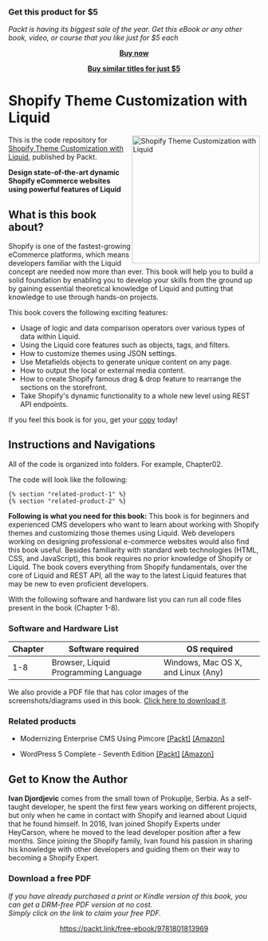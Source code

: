 
### Get this product for $5

<i>Packt is having its biggest sale of the year. Get this eBook or any other book, video, or course that you like just for $5 each</i>


<b><p align='center'>[Buy now](https://packt.link/9781801813969)</p></b>


<b><p align='center'>[Buy similar titles for just $5](https://subscription.packtpub.com/search)</p></b>


# Shopify Theme Customization with Liquid

<a href="https://www.packtpub.com/programming/shopify-theme-customization-with-liquid?utm_source=github&utm_medium=repository&utm_campaign=9781801813969"><img src="https://static.packt-cdn.com/products/9781801813969/cover/smaller" alt="Shopify Theme Customization with Liquid" height="256px" align="right"></a>

This is the code repository for [Shopify Theme Customization with Liquid](https://www.packtpub.com/programming/shopify-theme-customization-with-liquid?utm_source=github&utm_medium=repository&utm_campaign=9781801813969), published by Packt.

**Design state-of-the-art dynamic Shopify eCommerce websites using powerful features of Liquid**

## What is this book about?
Shopify is one of the fastest-growing eCommerce platforms, which means developers familiar with the Liquid concept are needed now more than ever. This book will help you to build a solid foundation by enabling you to develop your skills from the ground up by gaining essential theoretical knowledge of Liquid and putting that knowledge to use through hands-on projects. 

This book covers the following exciting features:
- Usage of logic and data comparison operators over various types of data within Liquid.
- Using the Liquid core features such as objects, tags, and filters.
- How to customize themes using JSON settings.
- Use Metafields objects to generate unique content on any page.
- How to output the local or external media content.
- How to create Shopify famous drag & drop feature to rearrange the sections on the storefront.
- Take Shopify's dynamic functionality to a whole new level using REST API endpoints.

If you feel this book is for you, get your [copy](https://www.amazon.com/dp/1801813965) today!

## Instructions and Navigations
All of the code is organized into folders. For example, Chapter02.

The code will look like the following:
```
{% section "related-product-1" %}
{% section "related-product-2" %}
```

**Following is what you need for this book:**
This book is for beginners and experienced CMS developers who want to learn about working with Shopify themes and customizing those themes using Liquid. Web developers working on designing professional e-commerce websites would also find this book useful. Besides familiarity with standard web technologies (HTML, CSS, and JavaScript), this book requires no prior knowledge of Shopify or Liquid. The book covers everything from Shopify fundamentals, over the core of Liquid and REST API, all the way to the latest Liquid features that may be new to even proficient developers.

With the following software and hardware list you can run all code files present in the book (Chapter 1-8).
### Software and Hardware List
| Chapter | Software required | OS required |
| -------- | ------------------------------------ | ----------------------------------- |
| 1-8 | Browser, Liquid Programming Language | Windows, Mac OS X, and Linux (Any) |


We also provide a PDF file that has color images of the screenshots/diagrams used in this book. [Click here to download it](https://static.packt-cdn.com/downloads/9781801813969_ColorImages.pdf).

### Related products
* Modernizing Enterprise CMS Using Pimcore [[Packt]](https://www.packtpub.com/product/modernizing-enterprise-cms-using-pimcore/9781801075404) [[Amazon]](https://www.amazon.com/Modernizing-Enterprise-CMS-Using-Pimcore/dp/1801075409)

* WordPress 5 Complete - Seventh Edition [[Packt]](https://www.packtpub.com/product/wordpress-5-complete-seventh-edition/9781789532012) [[Amazon]](https://www.amazon.com/WordPress-Complete-beautiful-feature-rich-websites-dp-1789532019/dp/1789532019/ref=mt_other?_encoding=UTF8&me=&qid=)


## Get to Know the Author
**Ivan Djordjevic**
comes from the small town of Prokuplje, Serbia. As a self-taught developer, he spent the first few years working on different projects, but only when he came in contact with Shopify and learned about Liquid that he found himself. In 2016, Ivan joined Shopify Experts under HeyCarson, where he moved to the lead developer position after a few months. Since joining the Shopify family, Ivan found his passion in sharing his knowledge with other developers and guiding them on their way to becoming a Shopify Expert.

### Download a free PDF

 <i>If you have already purchased a print or Kindle version of this book, you can get a DRM-free PDF version at no cost.<br>Simply click on the link to claim your free PDF.</i>
<p align="center"> <a href="https://packt.link/free-ebook/9781801813969">https://packt.link/free-ebook/9781801813969 </a> </p>